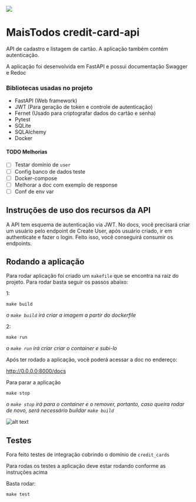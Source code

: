 ![](https://media.tenor.com/3AV9En0ZpkIAAAAC/tarjeta-de-cr%C3%A9dito-mojo-jojo.gif)

# MaisTodos credit-card-api

API de cadastro e listagem de cartão. A aplicação também contém autenticação.

A aplicação foi desenvolvida em FastAPI e possui documentação Swagger e Redoc

### Bibliotecas usadas no projeto

* FastAPI (Web framework)
* JWT (Para geração de token e controle de autenticação)
* Fernet (Usado para criptografar dados do cartão e senha)
* Pytest
* SQLite
* SQLAlchemy
* Docker

#### TODO Melhorias

- [ ] Testar domínio de `user`
- [ ] Config banco de dados teste
- [ ] Docker-compose
- [ ] Melhorar a doc com exemplo de response
- [ ] Conf de env var

## Instruções de uso dos recursos da API

A API tem esquema de autenticação via JWT.
No docs, você precisará criar um usuário pelo endpoint de Create User, após usuário criado, ir
em authenticate e fazer o login. Feito isso, você conseguirá consumir os endpoints.

## Rodando a aplicação
Para rodar aplicação foi criado um `makefile` que se encontra na raiz do projeto. Para rodar
basta seguir os passos abaixo:

1:

    make build
_o `make build` irá criar a imagem a partir do dockerfile_

2:

    make run
_o `make run` irá criar criar o container e subi-lo_

Após ter rodado a aplicação, você poderá acessar a doc no endereço:

http://0.0.0.0:8000/docs

Para parar a aplicação

    make stop
_o `make stop` irá para o container e o remover, portanto, caso queira
rodar de novo, será necessário buildar `make build`_

![alt text](https://i.ibb.co/3p9Zp8h/Design-sem-nome-5.png)

## Testes
Fora feito testes de integração cobrindo o domínio de `credit_cards`

Para rodas os testes a aplicação deve estar rodando conforme as instruções acima

Basta rodar:

    make test


